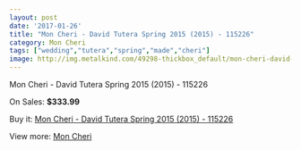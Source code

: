 ```yaml
---
layout: post
date: '2017-01-26'
title: "Mon Cheri - David Tutera Spring 2015 (2015) - 115226"
category: Mon Cheri
tags: ["wedding","tutera","spring","made","cheri"]
image: http://img.metalkind.com/49298-thickbox_default/mon-cheri-david-tutera-spring-2015-2015-115226.jpg
---
```

Mon Cheri - David Tutera Spring 2015 (2015) - 115226

On Sales: **$333.99**
<a href="https://www.metalkind.com/en/mon-cheri/13842-mon-cheri-david-tutera-spring-2015-2015-115226.html"><amp-img layout="responsive" width="600" height="600" src="//img.metalkind.com/49298-thickbox_default/mon-cheri-david-tutera-spring-2015-2015-115226.jpg" alt="Mon Cheri - David Tutera Spring 2015 (2015) - 115226 0" /></a>
<a href="https://www.metalkind.com/en/mon-cheri/13842-mon-cheri-david-tutera-spring-2015-2015-115226.html"><amp-img layout="responsive" width="600" height="600" src="//img.metalkind.com/49299-thickbox_default/mon-cheri-david-tutera-spring-2015-2015-115226.jpg" alt="Mon Cheri - David Tutera Spring 2015 (2015) - 115226 1" /></a>
<a href="https://www.metalkind.com/en/mon-cheri/13842-mon-cheri-david-tutera-spring-2015-2015-115226.html"><amp-img layout="responsive" width="600" height="600" src="//img.metalkind.com/49300-thickbox_default/mon-cheri-david-tutera-spring-2015-2015-115226.jpg" alt="Mon Cheri - David Tutera Spring 2015 (2015) - 115226 2" /></a>
<a href="https://www.metalkind.com/en/mon-cheri/13842-mon-cheri-david-tutera-spring-2015-2015-115226.html"><amp-img layout="responsive" width="600" height="600" src="//img.metalkind.com/49302-thickbox_default/mon-cheri-david-tutera-spring-2015-2015-115226.jpg" alt="Mon Cheri - David Tutera Spring 2015 (2015) - 115226 3" /></a>

Buy it: [Mon Cheri - David Tutera Spring 2015 (2015) - 115226](https://www.metalkind.com/en/mon-cheri/13842-mon-cheri-david-tutera-spring-2015-2015-115226.html "Mon Cheri - David Tutera Spring 2015 (2015) - 115226")

View more: [Mon Cheri](https://www.metalkind.com/en/90-mon-cheri "Mon Cheri")